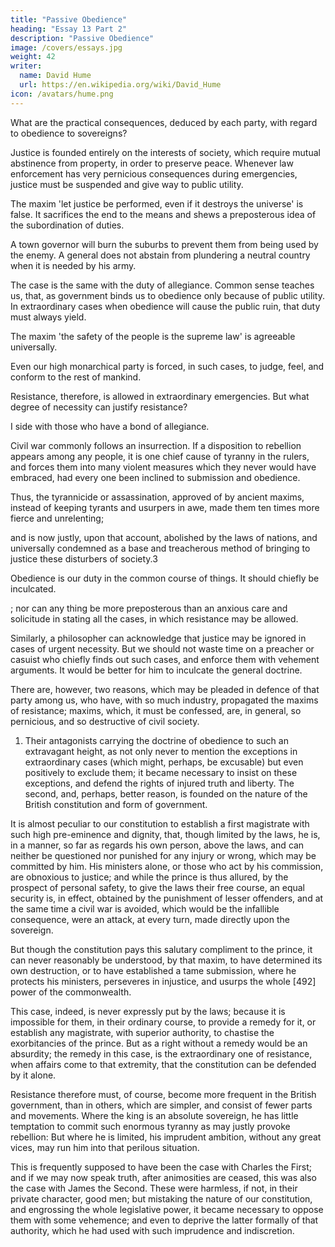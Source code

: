 ```yaml
---
title: "Passive Obedience"
heading: "Essay 13 Part 2"
description: "Passive Obedience"
image: /covers/essays.jpg
weight: 42
writer:
  name: David Hume
  url: https://en.wikipedia.org/wiki/David_Hume
icon: /avatars/hume.png
---
```


<!-- In the former essay, we endeavoured to refute the speculative systems of politics advanced in this nation; as well the religious system of the one party, as the philosophical of the other. --> 

What are the practical consequences, deduced by each party, with regard to obedience to sovereigns?

Justice is founded entirely on the interests of society, which require mutual abstinence from property, in order to preserve peace. Whenever law enforcement has very pernicious consequences during emergencies, justice must be suspended and give way to public utility<!-- , in such extraordinary and such pressing  -->. 

The maxim <!-- fiat Justitia & ruat Cœlum, --> 'let justice be performed, even if it destroys the universe' is false. It sacrifices the end to the means and shews a preposterous idea of the subordination of duties. 

A town governor will burn the suburbs to prevent them from being used by the enemy. A general does not abstain from plundering a neutral country when it is needed by <!--  of war require it, and he cannot otherwise subsist  -->his army. 

The case is the same with the duty of allegiance. Common sense teaches us, that, as government binds us to obedience only because of public utility. In extraordinary cases when obedience will cause the public ruin, that duty must always yield.<!--  to the primary and original obligation. -->

The maxim 'the safety of the people is the supreme law' is agreeable universally. <!--  to the sentiments of mankind in all ages: --> <!-- [490] Nor is any one, when he reads of the insurrections against Neroa or Philip the Second, so infatuated with party-systems, as not to wish success to the enterprize, and praise the undertakers.  -->

Even our high monarchical party<!-- , in spite of their sublime theory --> is forced, in such cases, to judge, feel, and conform to the rest of mankind.

Resistance, therefore, is allowed in extraordinary emergencies. But what degree of necessity can justify resistance? 

I side with those who have a bond of allegiance.<!--  very close, and consider an infringement of it, as the last refuge in desperate cases, when the public is in the highest danger, from violence and tyranny.  -->

Civil war commonly follows an insurrection. If a disposition to rebellion appears among any people, it is one chief cause of tyranny in the rulers, and forces them into many violent measures which they never would have embraced, had every one been inclined to submission and obedience. 

Thus, the tyrannicide or assassination, approved of by ancient maxims, instead of keeping tyrants and usurpers in awe, made them ten times more fierce and unrelenting; 

and is now justly, upon that account, abolished by the laws of nations, and universally condemned as a base and treacherous method of bringing to justice these disturbers of society.3

Obedience is our duty in the common course of things. It should chiefly be inculcated. 

; nor can any thing be more preposterous than an anxious care and solicitude in stating all the cases, in which resistance may be allowed. 

Similarly, a philosopher can acknowledge that justice may be ignored in cases of urgent necessity. But we should not waste time on a preacher or casuist who chiefly finds out such cases, and enforce them with vehement arguments. It would be better for him to inculcate the general doctrine<!-- , than in displaying the particular exceptions, which we are, perhaps, but too much inclined, of ourselves, to embrace and to extend? -->.

There are, however, two reasons, which may be pleaded in defence of that party among us, who have, with so much industry, propagated the maxims of resistance; maxims, which, it must be confessed, are, in general, so pernicious, and so destructive of civil society. 

1. Their antagonists carrying the doctrine of obedience to such an extravagant height, as not only never to mention the exceptions in extraordinary cases (which might, perhaps, be excusable) but even positively to exclude them; it became necessary to insist on these exceptions, and defend the rights of injured truth and liberty. The second, and, perhaps, better reason, is founded on the nature of the British constitution and form of government.

It is almost peculiar to our constitution to establish a first magistrate with such high pre-eminence and dignity, that, though limited by the laws, he is, in a manner, so far as regards his own person, above the laws, and can neither be questioned nor punished for any injury or wrong, which may be committed by him. His ministers alone, or those who act by his commission, are obnoxious to justice; and while the prince is thus allured, by the prospect of personal safety, to give the laws their free course, an equal security is, in effect, obtained by the punishment of lesser offenders, and at the same time a civil war is avoided, which would be the infallible consequence, were an attack, at every turn, made directly upon the sovereign. 

But though the constitution pays this salutary compliment to the prince, it can never reasonably be understood, by that maxim, to have determined its own destruction, or to have established a tame submission, where he protects his ministers, perseveres in injustice, and usurps the whole [492] power of the commonwealth. 

This case, indeed, is never expressly put by the laws; because it is impossible for them, in their ordinary course, to provide a remedy for it, or establish any magistrate, with superior authority, to chastise the exorbitancies of the prince. But as a right without a remedy would be an absurdity; the remedy in this case, is the extraordinary one of resistance, when affairs come to that extremity, that the constitution can be defended by it alone. 

Resistance therefore must, of course, become more frequent in the British government, than in others, which are simpler, and consist of fewer parts and movements. Where the king is an absolute sovereign, he has little temptation to commit such enormous tyranny as may justly provoke rebellion: But where he is limited, his imprudent ambition, without any great vices, may run him into that perilous situation. 

This is frequently supposed to have been the case with Charles the First; and if we may now speak truth, after animosities are ceased, this was also the case with James the Second. These were harmless, if not, in their private character, good men; but mistaking the nature of our constitution, and engrossing the whole legislative power, it became necessary to oppose them with some vehemence; and even to deprive the latter formally of that authority, which he had used with such imprudence and indiscretion.
